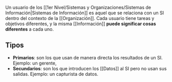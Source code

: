 Un usuario de los [[1er Nivel/Sistemas y Organizaciones/Sistemas de Información|Sistemas de Información]] es aquel que se relaciona con un SI dentro del contexto de la [[Organización]]. Cada usuario tiene tareas y objetivos diferentes, y la misma [[Información]] **puede significar cosas diferentes** a cada uno.

## Tipos

- **Primarios**: son los que usan de manera directa los resultados de un SI. Ejemplo: un gerente,
- **Secundarios**: son los que introducen los [[Datos]] al SI pero no usan sus salidas. Ejemplo: un capturista de datos.
